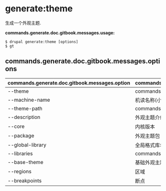 # generate:theme
生成一个外观主题.

**commands.generate.doc.gitbook.messages.usage:**
```
$ drupal generate:theme [options]
$ gt  
```

## commands.generate.doc.gitbook.messages.options
commands.generate.doc.gitbook.messages.option | commands.generate.doc.gitbook.messages.details
-------|-------------
--theme | commands.generate.theme.options.module
--machine-name | 机读名称(小写字母和下划线)
--theme-path | commands.generate.theme.options.module-path
--description | 外观主题介绍
--core | 内核版本
--package | 外观主题包
--global-library | 全局格式库名
--libraries | commands.generate.theme.options.libraries
--base-theme | 基础外观主题 (例如： classy, stable)
--regions | 区域
--breakpoints | 断点
